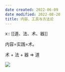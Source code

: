 ```yaml
---
date created: 2022-06-09
date modified: 2022-08-20
title: 内容、工具与方法论
---
```


x:: [[道、法、术、器]]

内容=实践=术。

术 + 法 + 器 => 道

![](https://img.oldwinter.top/202206221852382.png)
